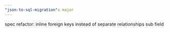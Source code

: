 ```yaml
---
"json-to-sql-migration": major
---
```


spec refactor: inline foreign keys instead of separate relationships sub field
